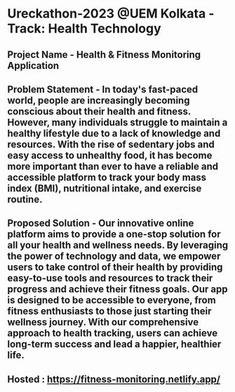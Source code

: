 # Ureckathon-2023 @UEM Kolkata - Track: Health Technology

## Project Name - Health & Fitness Monitoring Application
## Problem Statement - In today's fast-paced world, people are increasingly becoming conscious about their health and fitness. However, many individuals struggle to maintain a healthy lifestyle due to a lack of knowledge and resources. With the rise of sedentary jobs and easy access to unhealthy food, it has become more important than ever to have a reliable and accessible platform to track your body mass index (BMI), nutritional intake, and exercise routine. 

## Proposed Solution - Our innovative online platform aims to provide a one-stop solution for all your health and wellness needs. By leveraging the power of technology and data, we empower users to take control of their health by providing easy-to-use tools and resources to track their progress and achieve their fitness goals. Our app is designed to be accessible to everyone, from fitness enthusiasts to those just starting their wellness journey. With our comprehensive approach to health tracking, users can achieve long-term success and lead a happier, healthier life.

## Hosted : https://fitness-monitoring.netlify.app/
